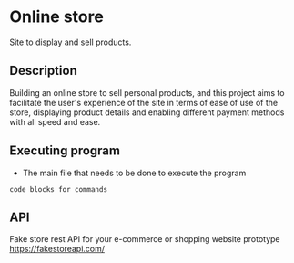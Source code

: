 # Online store 

Site to display and sell products.

## Description

Building an online store to sell personal products, and this project aims to facilitate the user's experience of the site in terms of ease of use of the store, displaying product details and enabling different payment methods with all speed and ease.

## Executing program

* The main file that needs to be done to execute the program

```
code blocks for commands
```

## API

Fake store rest API for your e-commerce or shopping website prototype
https://fakestoreapi.com/




 
 
